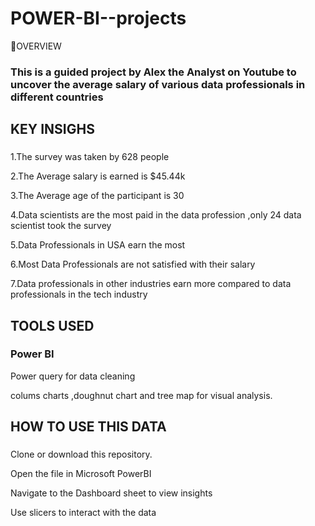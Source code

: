 

# POWER-BI--projects
🔎OVERVIEW
### This is a guided project by Alex the Analyst on Youtube to uncover the average salary of various data professionals in different countries

## KEY INSIGHS
### 
1.The survey was taken by 628 people

2.The Average salary is earned is $45.44k
   
3.The Average age of the participant is 30 

4.Data scientists are the most paid in the data profession ,only 24 data scientist took the survey

5.Data Professionals in USA earn the most

6.Most Data Professionals are not satisfied with their salary 

7.Data professionals in other industries earn more compared to data professionals in the tech industry


## TOOLS USED
### Power BI
Power query for data cleaning 

colums charts ,doughnut chart and tree map for visual analysis.

## HOW TO USE THIS DATA
### 
Clone or download this repository.
   
Open the file in Microsoft PowerBI

Navigate to the Dashboard sheet to view insights

Use slicers to interact with the data
